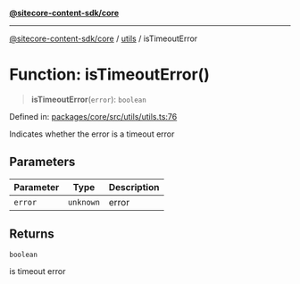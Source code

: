 [**@sitecore-content-sdk/core**](../../README.md)

***

[@sitecore-content-sdk/core](../../README.md) / [utils](../README.md) / isTimeoutError

# Function: isTimeoutError()

> **isTimeoutError**(`error`): `boolean`

Defined in: [packages/core/src/utils/utils.ts:76](https://github.com/Sitecore/content-sdk/blob/83cb65a3c972c72b48c373cdf1da3de357f70681/packages/core/src/utils/utils.ts#L76)

Indicates whether the error is a timeout error

## Parameters

| Parameter | Type | Description |
| ------ | ------ | ------ |
| `error` | `unknown` | error |

## Returns

`boolean`

is timeout error
